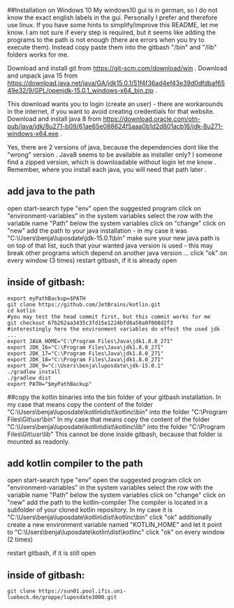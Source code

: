 ##Installation on Windows 10
My windows10 gui is in german, so I do not know the exact english labels in the gui.
Personally I prefer and therefore use linux.
If you have some hints to simplify/improve this README, let me know.
I am not sure if every step is required, but it seems like adding the programs to the path is not enough (there are errors when you try to execute them).
Instead copy paste them into the gitbash "/bin" and "/lib" folders works for me.

Download and install git from https://git-scm.com/download/win .
Download and unpack java 15 from https://download.java.net/java/GA/jdk15.0.1/51f4f36ad4ef43e39d0dfdbaf6549e32/9/GPL/openjdk-15.0.1_windows-x64_bin.zip .

This download wants you to login (create an user) - there are workarounds in the internet, if you want to avoid creating credentials for that website.
Download and install java 8 from https://download.oracle.com/otn-pub/java/jdk/8u271-b09/61ae65e088624f5aaa0b1d2d801acb16/jdk-8u271-windows-x64.exe .

Yes, there are 2 versions of java, because the dependencies dont like the "wrong" version .
Java8 seems to be available as installer only? I someone find a zipped version, which is downloadable without login let me know .
Remember, where you install each java, you will need that path later .

## add java to the path

open start-search
type "env"
open the suggested program
click on "environment-variables"
in the system variables select the row with the variable name "Path"
below the system variables click on "change"
click on "new"
add the path to your java installation - in my case it was "C:\Users\benja\luposdate\jdk-15.0.1\bin"
make sure your new java path is on top of that list, such that your wanted java version is used - this may break other programs which depend on another java version ...
click "ok" on every window (3 times)
restart gitbash, if it is already open

## inside of gitbash:

```gitbash
export myPathBackup=$PATH
git clone https://github.com/JetBrains/kotlin.git
cd kotlin
#you may test the head commit first, but this commit works for me
git checkout 67b262aa3435c3fd15e1224bfd6a50a0f008d2f3
#interestingly here the environment variables do effect the used jdk ...
export JAVA_HOME="C:\Program Files\Java\jdk1.8.0_271"
export JDK_16="C:\Program Files\Java\jdk1.8.0_271"
export JDK_17="C:\Program Files\Java\jdk1.8.0_271"
export JDK_18="C:\Program Files\Java\jdk1.8.0_271"
export JDK_9="C:\Users\benja\luposdate\jdk-15.0.1"
./gradlew install
./gradlew dist
export PATH="$myPathBackup"
```

##copy the kotlin binaries into the bin folder of your gitbash installation.
In my case that means copy the content of the folder "C:\Users\benja\luposdate\kotlin\dist\kotlinc\bin" into the folder "C:\Program Files\Git\usr\bin"
In my case that means copy the content of the folder "C:\Users\benja\luposdate\kotlin\dist\kotlinc\lib" into the folder "C:\Program Files\Git\usr\lib"
This cannot be done inside gitbash, because that folder is mounted as readonly.


## add kotlin compiler to the path
open start-search
type "env"
open the suggested program
click on "environment-variables"
in the system variables select the row with the variable name "Path"
below the system variables click on "change"
click on "new"
add the path to the kotlin-compiler The compiler is located in a subfolder of your cloned kotlin repository.
In my case it is "C:\Users\benja\luposdate\kotlin\dist\kotlinc\bin"
click "ok"
additionally create a new environment variable named "KOTLIN_HOME" and let it point to "C:\Users\benja\luposdate\kotlin\dist\kotlinc"
click "ok" on every window (2 times)

restart gitbash, if it is still open

## inside of gitbash:

```gitbash
git clone https://sun01.pool.ifis.uni-luebeck.de/groppe/luposdate3000.git
```
